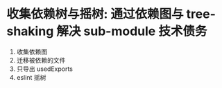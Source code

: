 # 收集依赖树与摇树: 通过依赖图与 tree-shaking 解决 sub-module 技术债务

1. 收集依赖图
2. 迁移被依赖的文件
3. 只导出 usedExports
4. eslint 摇树
